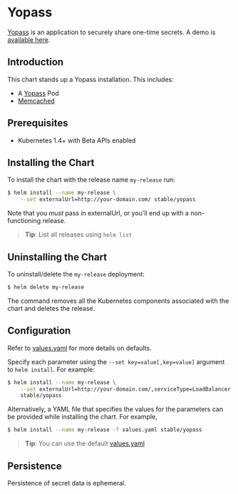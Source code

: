# Yopass

[Yopass](https://yopass.se/) is an application to securely share one-time secrets. A demo is [available here](https://yopass.se).

## Introduction

This chart stands up a Yopass installation. This includes:

- A [Yopass](https://github.com/jhaals/yopass) Pod
- [Memcached](https://hub.docker.com/r/_/memcached/)

## Prerequisites

- Kubernetes 1.4+ with Beta APIs enabled

## Installing the Chart

To install the chart with the release name `my-release` run:

```bash
$ helm install --name my-release \
    --set externalUrl=http://your-domain.com/ stable/yopass
```

Note that you _must_ pass in externalUrl, or you'll end up with a non-functioning release.

> **Tip**: List all releases using `helm list`

## Uninstalling the Chart

To uninstall/delete the `my-release` deployment:

```bash
$ helm delete my-release
```

The command removes all the Kubernetes components associated with the chart and deletes the release.

## Configuration

Refer to [values.yaml](values.yaml) for more details on defaults.

Specify each parameter using the `--set key=value[,key=value]` argument to `helm install`. For example:

```bash
$ helm install --name my-release \
    --set externalUrl=http://your-domain.com/,serviceType=LoadBalancer \
    stable/yopass
```

Alternatively, a YAML file that specifies the values for the parameters can be provided while installing the chart. For example,

```bash
$ helm install --name my-release -f values.yaml stable/yopass
```

> **Tip**: You can use the default [values.yaml](values.yaml)

## Persistence

Persistence of secret data is ephemeral.
